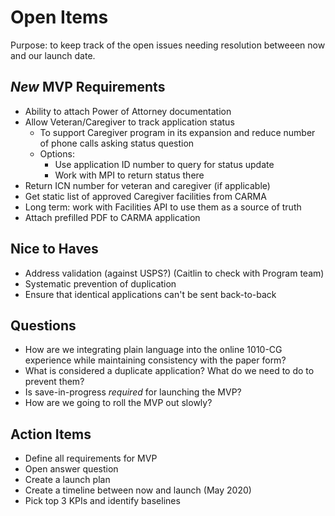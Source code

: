 # Open Items
Purpose: to keep track of the open issues needing resolution betweeen now and our launch date.

## *New* MVP Requirements
- Ability to attach Power of Attorney documentation
- Allow Veteran/Caregiver to track application status
  - To support Caregiver program in its expansion and reduce number of phone calls asking status question
  - Options: 
      - Use application ID number to query for status update
      - Work with MPI to return status there
- Return ICN number for veteran and caregiver (if applicable)
- Get static list of approved Caregiver facilities from CARMA
- Long term: work with Facilities API to use them as a source of truth
- Attach prefilled PDF to CARMA application

## Nice to Haves
- Address validation (against USPS?) (Caitlin to check with Program team)
- Systematic prevention of duplication
- Ensure that identical applications can't be sent back-to-back

## Questions
- How are we integrating plain language into the online 1010-CG experience while maintaining consistency with the paper form?
- What is considered a duplicate application? What do we need to do to prevent them?
- Is save-in-progress *required* for launching the MVP?
- How are we going to roll the MVP out slowly?

## Action Items
- Define all requirements for MVP
- Open answer question
- Create a launch plan
- Create a timeline between now and launch (May 2020)
- Pick top 3 KPIs and identify baselines




